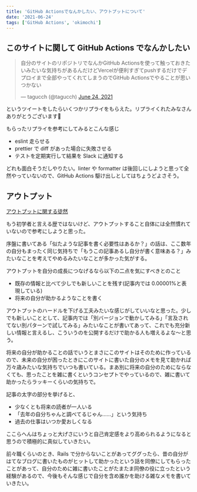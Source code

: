 ```yaml
---
title: 'GitHub Actionsでなんかしたい、アウトプットについて'
date: '2021-06-24'
tags: ['GitHub Actions', 'okimochi']
---
```


## このサイトに関して GitHub Actions でなんかしたい

<blockquote class="twitter-tweet" data-partner="tweetdeck"><p lang="ja" dir="ltr">自分のサイトのリポジトリでなんかGitHub Actionsを使って触っておきたいみたいな気持ちがあるんだけどVercelが便利すぎてpushするだけでデプロイまで全部やってくれてしまうのでGitHub Actionsでやることが思いつかない</p>&mdash; tagucch (@tagucch) <a href="https://twitter.com/tagucch/status/1407978003657748483?ref_src=twsrc%5Etfw">June 24, 2021</a></blockquote>

というツイートをしたらいくつかリプライをもらえた。リプライくれたみなさんありがとうございます:bow:

もらったリプライを参考にしてみるとこんな感じ

- eslint 走らせる
- prettier で diff があった場合に失敗させる
- テストを定期実行して結果を Slack に通知する

どれも面白そうだしやりたい。linter や formatter は後回しにしようと思って全然やっていないので、GitHub Actions 駆け出しとしてはちょうどよさそう。

## アウトプット

[アウトプットに関する徒然](https://note.com/udzura/n/ncd0096fd0643)

もう初学者と言える歴ではないけど、アウトプットすること自体には全然慣れていないので参考にしようと思った。

序盤に書いてある「似たような記事を書く必要性はあるか？」の話は、ここ数年の自分もまったく同じ気持ちで「もうこの記事あるし自分が書く意味ある？」みたいなことを考えてやめるみたいなことが多かった気がする。

アウトプットを自分の成長につなげるなら以下の二点を気にすべきとのこと

- 既存の情報と比べて少しでも新しいことを残す(記事内では 0.00001%と表現している)
- 将来の自分が助かるようなことを書く

アウトプットのハードルを下げる工夫みたいな感じがしていいなと思った。少しでも新しいこととして、記事内では「別バージョンで動かしてみる」「言及されてない別パターンで試してみる」みたいなことが書いてあって、これでも充分新しい情報と言えるし、こういうのを公開するだけで助かる人も増えるよな〜と思う。

将来の自分が助かることの話でいうとまさにこのサイトはそのために作っているので、未来の自分が困ったときにこのサイトに書いた自分のメモを見て助かれば万々歳みたいな気持ちでいつも書いている。まあ別に将来の自分のためにならなくても、思ったことを雑に書くというコンセプトでやっているので、雑に書いて助かったらラッキーくらいの気持ちで。

記事の太字の部分を挙げると、

- 少なくとも将来の読者が一人いる
- 「去年の自分ちゃんと調べてるじゃん……」という気持ち
- 過去の仕事はいつか愛おしくなる

ここらへんはちょっと大げさにいうと自己肯定感をより高められるようになると思うので積極的に真似していきたい。

前々職くらいのとき、Rails で分からないことがあってググったら、昔の自分がはてなブログに書いたものがヒットして助かったという話を同僚にしてもらったことがあって、自分のために雑に書いたことがたまたま同僚の役に立ったという経験があるので、今後もそんな感じで自分を含め誰かを助ける雑なメモを書いていきたい。
